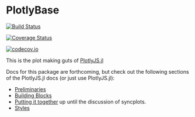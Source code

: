 # PlotlyBase

[![Build Status](https://travis-ci.org/sglyon/PlotlyBase.jl.svg?branch=master)](https://travis-ci.org/sglyon/PlotlyBase.jl)

[![Coverage Status](https://coveralls.io/repos/sglyon/PlotlyBase.jl/badge.svg?branch=master&service=github)](https://coveralls.io/github/sglyon/PlotlyBase.jl?branch=master)

[![codecov.io](http://codecov.io/github/sglyon/PlotlyBase.jl/coverage.svg?branch=master)](http://codecov.io/github/sglyon/PlotlyBase.jl?branch=master)

This is the plot making guts of [PlotlyJS.jl](https://github.com/sglyon/PlotlyJS.jl)

Docs for this package are forthcoming, but check out the following sections of the PlotlyJS.jl docs (or just use PlotlyJS.jl):

- [Preliminaries](http://spencerlyon.com/PlotlyJS.jl/basics/)
- [Building Blocks](http://spencerlyon.com/PlotlyJS.jl/building_traces_layouts/)
- [Putting it together](http://spencerlyon.com/PlotlyJS.jl/syncplots/) up until the discussion of syncplots.
- [Styles](http://spencerlyon.com/PlotlyJS.jl/styles/)
